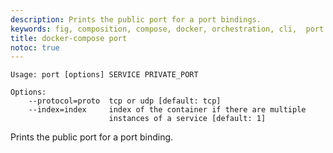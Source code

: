 ```yaml
---
description: Prints the public port for a port bindings.
keywords: fig, composition, compose, docker, orchestration, cli,  port
title: docker-compose port
notoc: true
---
```


```
Usage: port [options] SERVICE PRIVATE_PORT

Options:
    --protocol=proto  tcp or udp [default: tcp]
    --index=index     index of the container if there are multiple
                      instances of a service [default: 1]
```

Prints the public port for a port binding.

